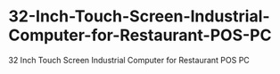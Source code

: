 # 32-Inch-Touch-Screen-Industrial-Computer-for-Restaurant-POS-PC
32 Inch Touch Screen Industrial Computer for Restaurant POS PC
